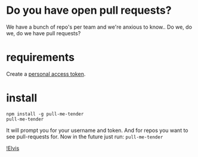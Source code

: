 # Do you have open pull requests?
We have a bunch of repo's per team and we're anxious to know.. Do we, do we, do we have pull requests?

# requirements
Create a [personal access token](https://github.com/settings/applications).

# install

    npm install -g pull-me-tender
    pull-me-tender

It will prompt you for your username and token. And for repos you want to see pull-requests for. Now in the future just run: `pull-me-tender`


[!Elvis](https://fritzvd.github.io/pull-me-tender/elvis.png)

